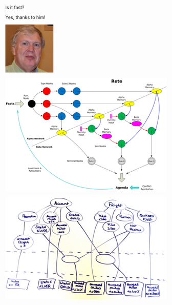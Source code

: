 Is it fast?


Yes, thanks to him!

![Charles Forgey](images/charles_forgey.png)


![Rete Algorithm](images/rete.svg)


![Rete Domain](images/rete_domain.jpg)